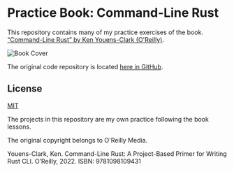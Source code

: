 # Practice Book: Command-Line Rust


This repository contains many of my practice exercises of the book. [“Command-Line Rust” by Ken Youens-Clark (O'Reilly)](https://www.oreilly.com/library/view/command-line-rust/9781098109424/).


![Book Cover](https://learning.oreilly.com/library/cover/9781098109424/360w/)

The original code repository is located [here in GitHub](https://github.com/kyclark/command-line-rust).

## License

[MIT](https://choosealicense.com/licenses/mit/)


The projects in this repository are my own practice following the book lessons. 

The original copyright belongs to O'Reilly Media.

Youens-Clark, Ken. Command-Line Rust: A Project-Based Primer for Writing Rust CLI. O’Reilly, 2022. ISBN: 9781098109431